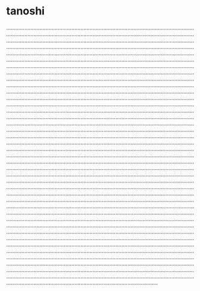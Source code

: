 # tanoshi

....................................................................................................................................................................................................................................................................................................................................................................................................................................................................................................................................................................................................................................................................................................................................................................................................................................................................................................................................................................................................................................................................................................................................................................................................................................................................................................................................................................................................................................................................................................................................................................................................................................................................................................................................................................................................................................................................................................................................................................................................................................................................................................................................................................................................................................................................................................................................................................................................................................................................................................................................................................................................................................................................................................................................................................................................................................................................................................................................................................................................................................................................................................................................................................................................................................................................................................................................................................................................................................................................................................................................................................................................................................................................................................................................................................................................................................................................................................................................................................................................................................................................................................................................................................................................................................................................................................................................................................................................................................................................................................................................................................................................................................................................................................................................................................................................................................................................................................................................................................................................................................................................................................................................................................................................................................................................